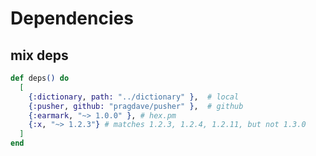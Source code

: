 # Dependencies

## mix deps

```elixir
def deps() do
  [
    {:dictionary, path: "../dictionary" },  # local
    {:pusher, github: "pragdave/pusher" },  # github
    {:earmark, "~> 1.0.0" }, # hex.pm
    {:x, "~> 1.2.3"} # matches 1.2.3, 1.2.4, 1.2.11, but not 1.3.0
  ]
end
```
